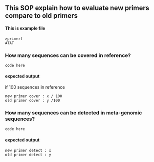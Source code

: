 ## This SOP explain how to evaluate new primers compare to old primers

#### This is example file
```
>primerf
ATAT
```

### How many sequences can be covered in reference?
```
code here
```

#### expected output
if 100 sequences in reference
```
new primer cover : x / 100
old primer cover : y /100
```

### How many sequences can be detected in meta-genomic sequences?
```
code here
```

#### expected output
```
new primer detect : x
old primer detect : y
```
